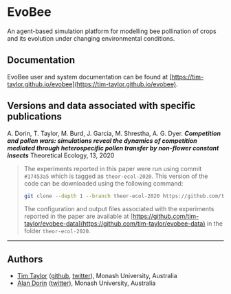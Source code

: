 # EvoBee

An agent-based simulation platform for modelling bee pollination of crops and its evolution under changing environmental conditions.

## Documentation

EvoBee user and system documentation can be found at [https://tim-taylor.github.io/evobee](https://tim-taylor.github.io/evobee).

## Versions and data associated with specific publications

A. Dorin, T. Taylor, M. Burd, J. Garcia, M. Shrestha, A. G. Dyer. ***Competition and pollen wars: simulations reveal the dynamics of competition mediated through heterospecific pollen transfer by non-flower constant insects*** Theoretical Ecology, 13, 2020

>The experiments reported in this paper were run using commit `#17453a5` which is tagged as `theor-ecol-2020`. This version of the code can be downloaded using the following command:
>```bash
>git clone --depth 1 --branch theor-ecol-2020 https://github.com/tim-taylor/evobee.git
>``` 
>The configuration and output files associated with the experiments reported in the paper are available at [https://github.com/tim-taylor/evobee-data](https://github.com/tim-taylor/evobee-data) in the folder `theor-ecol-2020`.

---

## Authors
* [Tim Taylor](http://timt.co) ([github](https://github.com/tim-taylor), [twitter](https://twitter.com/drtimt)), Monash University, Australia
* [Alan Dorin](https://research.monash.edu/en/persons/alan-dorin) ([twitter](https://twitter.com/NRGBunny1)), Monash University, Australia
<!--stackedit_data:
eyJoaXN0b3J5IjpbNTEyMTEyNjY5LDI1OTQxMTY0NiwyMDEzMz
M3NjIsNzU1MzI4MTY5LC0xNzk3NzQ1MDE0LC0yMDE3NjI1ODM3
LC0xNTU3Mjc2Nzc0LC0xODI1OTU0ODc4LC0xMDQzMjAwNDA3LC
05OTk5NTk1NTQsLTE3OTgwODY2NTgsLTE0OTg4NzkzMTcsLTc5
NTIwODI3OCwtMTE1MDUyOTIyNV19
-->